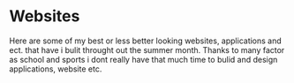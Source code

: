# Websites
Here are some of my best or less better looking websites, applications and ect. that have i bulit throught out the summer month. Thanks to many factor as school and sports i dont really have that much time to bulid and design applications, website etc.
